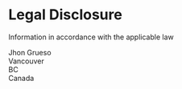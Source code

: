 # Legal Disclosure

Information in accordance with the applicable law

Jhon Grueso\
Vancouver\
BC\
Canada
